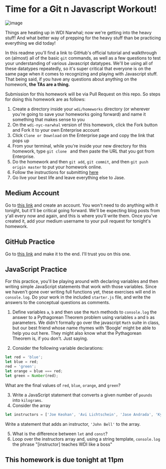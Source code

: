 # Time for a Git n Javascript Workout!

![image](https://media.giphy.com/media/3oz8xK9ER0CRMAhozK/giphy.gif)

Things are heating up in WDI Narwhal; now we're getting into the heavy stuff! And what better way of prepping for the heavy stuff than be practicing everything we did today! 

In this readme you'll find a link to GitHub's official tutorial and walkthrough on (almost) all of the basic `git` commands, as well as a few questions to test your understanding of various Javascript datatypes. We'll be using all of these datatypes repeatedly, so it's super critical that everyone is on the same page when it comes to recognizing and playing with Javascript stuff. That being said, if you have any questions about anything on the homework, **the TAs are a thing.** 

Submission for this homework will be via Pull Request on this repo. So steps for doing this homework are as follows: 

1. Create a directory inside your `wdi/homeworks` directory (or wherever you're going to save your homeworks going forward) and name it something that makes sense to you
2. On the `wdi-nyc-narwhal` version of this homework, click the Fork button and Fork it to your own Enterprise account
2. Click `Clone or Download` on the Enterprise page and copy the link that pops up
3. From your terminal, while you're inside your new directory for this homework, type `git clone ` and then paste the URL that you got from Enterprise.
4. Do the homework and then `git add`, `git commit`, and then `git push origin master` to put your homework online.
5. Follow the instructions for submitting [here](https://git.generalassemb.ly/wdi-nyc-narwhal/NARWHAL-STUDENTS/wiki/Homework-Submission)
6. Go live your best life and leave everything else to Jase.


## Medium Account
Go to [this link](https://medium.com/) and create an account. You won't need to do anything with it tonight, but it'll be critical going forward. We'll be expecting blog posts from y'all every now and again, and this is where you'll write them. Once you've created it, add your medium username to your pull request for tonight's homework.

## GitHub Practice
Go to [this link](https://try.github.io/levels/1/challenges/1) and make it to the end. I'll trust you on this one.

## JavaScript Practice

For this practice, you'll be playing around with declaring variables and then writing simple JavaScript statements that work with those variables. Since we haven't gone over writing full functions yet, these exercises will end in `console.log`. Do your work in the included `starter.js` file, and write the answers to the conceptual questions as comments.

1. Define variables `a`, `b` and then use the `Math` methods to `console.log` the answer to a Pythagorean Theorem problem using variables `a` and `b` as parameters. We didn't formally go over the javascript `Math` suite in class, but our best friend whose name rhymes with 'Boogle' might be able to help you out here. They might also know what the Pythagorean Theorem is, if you don't. Just saying.


2. Consider the following variable declarations: 

```javascript
let red = 'blue';
let blue = red;
red = 'green';
let orange = blue === red;
let green = Number(red);
```
What are the final values of `red`, `blue`, `orange`, and `green`?

3. Write a JavaScript statement that converts a given number of `pounds` into `kilograms`.
4. Consider the array 

```javascript
let instructors = ['Joe Keohan', 'Avi Lichtschein', 'Jase Andrada', 'Kyle Frable'];
```
Write a statement that adds an instructor, `'John Bell'` to the array.

5. What is the difference between `let` and `const`?
6. Loop over the instructors array and, using a string template, `console.log` the phrase "[instructor] teaches WDI like a boss"


## This homework is due tonight at 11pm